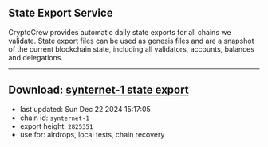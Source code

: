 ## State Export Service
CryptoCrew provides automatic daily state exports for all chains we validate. State export files can be used as genesis files and are a snapshot of the current blockchain state, including all validators, accounts, balances and delegations.

---
**Download: [synternet-1 state export](https://dl-eu2.ccvalidators.com/SERVICE/synternet/synternet-1_export_2825351.json)**
---

- last updated: Sun Dec 22 2024 15:17:05
- chain id: `synternet-1`
- export height: `2825351`
- use for: airdrops, local tests, chain recovery
